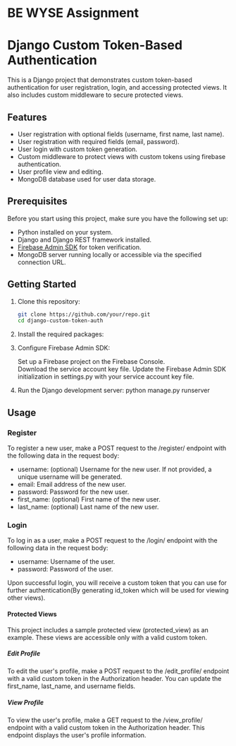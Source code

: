 # BE WYSE Assignment

# Django Custom Token-Based Authentication

This is a Django project that demonstrates custom token-based authentication for user registration, login, and accessing protected views. It also includes custom middleware to secure protected views.

## Features

- User registration with optional fields (username, first name, last name).
- User registration with required fields (email, password).
- User login with custom token generation.
- Custom middleware to protect views with custom tokens using firebase authentication.
- User profile view and editing.
- MongoDB database used for user data storage.

## Prerequisites

Before you start using this project, make sure you have the following set up:

- Python installed on your system.
- Django and Django REST framework installed.
- [Firebase Admin SDK](https://firebase.google.com/docs/admin/setup) for token verification.
- MongoDB server running locally or accessible via the specified connection URL.

## Getting Started

1. Clone this repository:

   ```bash
   git clone https://github.com/your/repo.git
   cd django-custom-token-auth

2. Install the required packages:

3. Configure Firebase Admin SDK:

    Set up a Firebase project on the Firebase Console.  
    Download the service account key file.
    Update the Firebase Admin SDK initialization in settings.py with your service account key file.
  
4. Run the Django development server:
    python manage.py runserver
   

## Usage
### Register

To register a new user, make a POST request to the /register/ endpoint with the following data in the request body:

- username: (optional) Username for the new user. If not provided, a unique username will be generated.
- email: Email address of the new user.
- password: Password for the new user.
- first_name: (optional) First name of the new user.
- last_name: (optional) Last name of the new user.

### Login

To log in as a user, make a POST request to the /login/ endpoint with the following data in the request body:

- username: Username of the user.
- password: Password of the user.

Upon successful login, you will receive a custom token that you can use for further authentication(By generating id_token which will be used for viewing other views).

#### Protected Views
This project includes a sample protected view (protected_view) as an example. These views are accessible only with a valid custom token.

##### Edit Profile
To edit the user's profile, make a POST request to the /edit_profile/ endpoint with a valid custom token in the Authorization header. You can update the first_name, last_name, and username fields.

##### View Profile
To view the user's profile, make a GET request to the /view_profile/ endpoint with a valid custom token in the Authorization header. This endpoint displays the user's profile information.

